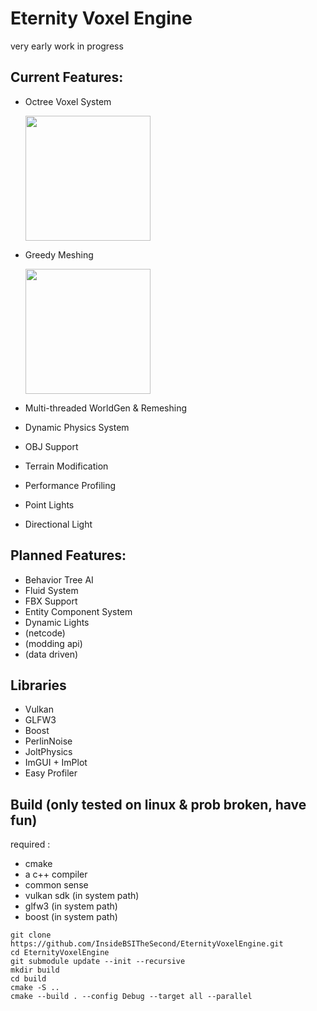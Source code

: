 # Eternity Voxel Engine
very early work in progress

## Current Features:
 - Octree Voxel System
   <p><img src="https://i.imgur.com/4vnXkAy.png" height="200px"></p>
 - Greedy Meshing
   <p><img src="https://i.imgur.com/CTJbDYh.png" height="200px"></p>
   
   
   
 - Multi-threaded WorldGen & Remeshing
 - Dynamic Physics System
 - OBJ Support
 - Terrain Modification
 - Performance Profiling
 - Point Lights
 - Directional Light

## Planned Features:
 - Behavior Tree AI
 - Fluid System
 - FBX Support
 - Entity Component System
 - Dynamic Lights
 - (netcode)
 - (modding api)
 - (data driven)

## Libraries
 - Vulkan
 - GLFW3
 - Boost
 - PerlinNoise
 - JoltPhysics
 - ImGUI + ImPlot
 - Easy Profiler

## Build (only tested on linux & prob broken, have fun)
required :
 - cmake
 - a c++ compiler
 - common sense
 - vulkan sdk (in system path)
 - glfw3 (in system path)
 - boost (in system path)

```
git clone https://github.com/InsideBSITheSecond/EternityVoxelEngine.git
cd EternityVoxelEngine
git submodule update --init --recursive
mkdir build
cd build
cmake -S ..
cmake --build . --config Debug --target all --parallel
```
 
